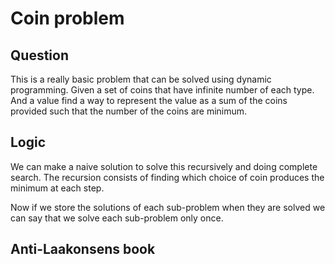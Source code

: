 # Coin problem 

## Question 

This is a really basic problem that can be solved using dynamic programming. Given a set of
coins that have infinite number of each type. And a value find a way to represent the value
as a sum of the coins provided such that the number of the coins are minimum.

## Logic 

We can make a naive solution to solve this recursively and doing complete search. The 
recursion consists of finding which choice of coin produces the minimum at each step.

Now if we store the solutions of each sub-problem when they are solved we can say that we
solve each sub-problem only once.

## Anti-Laakonsens book


